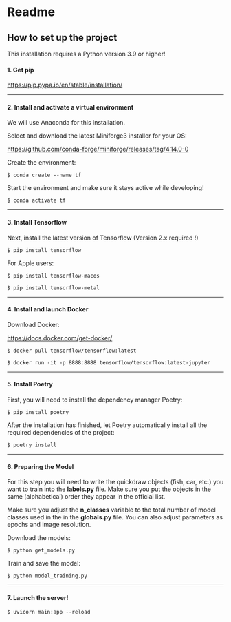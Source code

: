 # Readme
## How to set up the project

This installation requires a Python version 3.9 or higher!

#### 1. Get pip

https://pip.pypa.io/en/stable/installation/

---

#### 2. Install and activate a virtual environment

We will use Anaconda for this installation.

Select and download the latest Miniforge3 installer for your OS:

https://github.com/conda-forge/miniforge/releases/tag/4.14.0-0

Create the environment:

`$ conda create --name tf`

Start the environment and make sure it stays active while developing!

`$ conda activate tf`

---

#### 3. Install Tensorflow

Next, install the latest version of Tensorflow (Version 2.x required !)

`$ pip install tensorflow`

For Apple users:

`$ pip install tensorflow-macos`

`$ pip install tensorflow-metal`

---

#### 4. Install and launch Docker

Download Docker:

https://docs.docker.com/get-docker/

`$ docker pull tensorflow/tensorflow:latest`

`$ docker run -it -p 8888:8888 tensorflow/tensorflow:latest-jupyter`

---

#### 5. Install Poetry

First,  you will need to install the dependency manager Poetry:

`$ pip install poetry`

After the installation has finished, let Poetry automatically install all the required dependencies of the project:

`$ poetry install`

---

#### 6. Preparing the Model

For this step you will need to write the quickdraw objects (fish, car, etc.) you want to train into the **labels.py** file. Make sure you put the objects in the same (alphabetical) order they appear in the official list.

Make sure you adjust the **n_classes** variable to the total number of model classes used in the in the **globals.py** file. You can also adjust parameters as epochs and image resolution.

Download the models:

`$ python get_models.py`


Train and save the model:

`$ python model_training.py`

---

#### 7. Launch the server!
`$ uvicorn main:app --reload`

